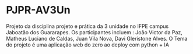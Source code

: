 # PJPR-AV3Un
Projeto da disciplina projeto e prática da 3 unidade no IFPE campus Jaboatão dos Guararapes. Os participantes incluem : João Victor da Paz, Matheus Luciano de Caldas, Juan Vila Nova, Davi Gleristone Alves. O Tema do projeto é uma aplicação web do zero ao deploy com python + IA
